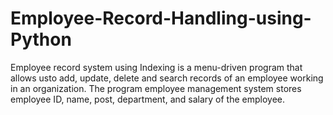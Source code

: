 # Employee-Record-Handling-using-Python
Employee record system using Indexing is a menu-driven program that allows usto add, update, delete and search records of an employee working in an organization. The program employee management system stores employee ID, name, post, department, and salary of the employee. 

